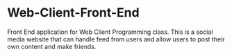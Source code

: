 # Web-Client-Front-End
Front End application for Web Client Programming class. This is a social media website that can handle feed from users and allow users to post their own content and make friends.
